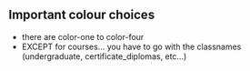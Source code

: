 ## Important colour choices
- there are color-one to color-four
- EXCEPT for courses... you have to go with the classnames (undergraduate, certificate_diplomas, etc...)